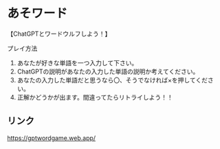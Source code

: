 # あそワード

【ChatGPTとワードウルフしよう！】

 プレイ方法
1.  あなたが好きな単語を一つ入力して下さい。
2.  ChatGPTの説明があなたの入力した単語の説明か考えてください。
3.  あなたの入力した単語だと思うなら〇、そうでなければ×を押してください。
4.  正解かどうかが出ます。間違ってたらリトライしよう！！

## リンク
https://gptwordgame.web.app/
    
